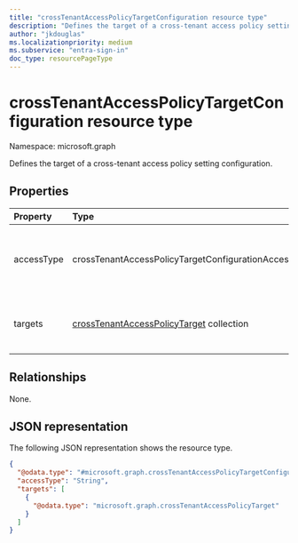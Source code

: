 ```yaml
---
title: "crossTenantAccessPolicyTargetConfiguration resource type"
description: "Defines the target of a cross-tenant access policy setting configuration."
author: "jkdouglas"
ms.localizationpriority: medium
ms.subservice: "entra-sign-in"
doc_type: resourcePageType
---
```


# crossTenantAccessPolicyTargetConfiguration resource type

Namespace: microsoft.graph

Defines the target of a cross-tenant access policy setting configuration.

## Properties

|Property|Type|Description|
|:---|:---|:---|
| accessType| crossTenantAccessPolicyTargetConfigurationAccessType | Defines whether access is allowed or blocked. The possible values are: `allowed`, `blocked`, `unknownFutureValue`. |
|targets|[crossTenantAccessPolicyTarget](../resources/crosstenantaccesspolicytarget.md) collection|Specifies whether to target users, groups, or applications with this rule.|

## Relationships

None.

## JSON representation

The following JSON representation shows the resource type.
<!-- {
  "blockType": "resource",
  "@odata.type": "microsoft.graph.crossTenantAccessPolicyTargetConfiguration"
}
-->

``` json
{
  "@odata.type": "#microsoft.graph.crossTenantAccessPolicyTargetConfiguration",
  "accessType": "String",
  "targets": [
    {
      "@odata.type": "microsoft.graph.crossTenantAccessPolicyTarget"
    }
  ]
}
```
